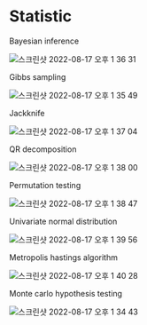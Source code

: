 # Statistic

Bayesian inference

![스크린샷 2022-08-17 오후 1 36 31](https://user-images.githubusercontent.com/41169144/185205556-13db1ab8-94b3-435c-9542-016891f4a74f.png)

Gibbs sampling

![스크린샷 2022-08-17 오후 1 35 49](https://user-images.githubusercontent.com/41169144/185205396-e3716bd2-469b-465a-af04-f49fda11827a.png)

Jackknife

![스크린샷 2022-08-17 오후 1 37 04](https://user-images.githubusercontent.com/41169144/185205640-d3b01a46-eaa9-4a65-bcf9-127971e364fe.png)

QR decomposition

![스크린샷 2022-08-17 오후 1 38 00](https://user-images.githubusercontent.com/41169144/185205833-12f0e115-908c-4da4-967a-6c95b4c0ff26.png)

Permutation testing

![스크린샷 2022-08-17 오후 1 38 47](https://user-images.githubusercontent.com/41169144/185205951-63d2fc5b-0781-4780-94e7-5241ca14078e.png)

Univariate normal distribution

![스크린샷 2022-08-17 오후 1 39 56](https://user-images.githubusercontent.com/41169144/185206173-972457c9-82e9-40fe-a27a-027dce79d7d5.png)


Metropolis hastings algorithm

![스크린샷 2022-08-17 오후 1 40 28](https://user-images.githubusercontent.com/41169144/185206270-63c65e3e-5dd2-46fb-9af9-621300ccbeac.png)

Monte carlo hypothesis testing

![스크린샷 2022-08-17 오후 1 34 43](https://user-images.githubusercontent.com/41169144/185205206-331a757a-f2b2-4069-b945-4d0319d9563e.png)
